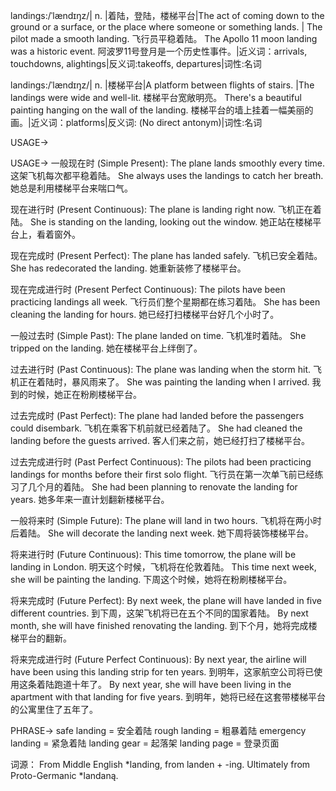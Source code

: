landings:/ˈlændɪŋz/| n. |着陆，登陆，楼梯平台|The act of coming down to the ground or a surface, or the place where someone or something lands.  |
The pilot made a smooth landing. 飞行员平稳着陆。
The Apollo 11 moon landing was a historic event.  阿波罗11号登月是一个历史性事件。|近义词：arrivals, touchdowns, alightings|反义词:takeoffs, departures|词性:名词

landings:/ˈlændɪŋz/| n. |楼梯平台|A platform between flights of stairs. |The landings were wide and well-lit. 楼梯平台宽敞明亮。
There's a beautiful painting hanging on the wall of the landing.  楼梯平台的墙上挂着一幅美丽的画。|近义词：platforms|反义词: (No direct antonym)|词性:名词


USAGE->

USAGE->
一般现在时 (Simple Present):
The plane lands smoothly every time.  这架飞机每次都平稳着陆。
She always uses the landings to catch her breath.  她总是利用楼梯平台来喘口气。

现在进行时 (Present Continuous):
The plane is landing right now. 飞机正在着陆。
She is standing on the landing, looking out the window.  她正站在楼梯平台上，看着窗外。

现在完成时 (Present Perfect):
The plane has landed safely. 飞机已安全着陆。
She has redecorated the landing. 她重新装修了楼梯平台。

现在完成进行时 (Present Perfect Continuous):
The pilots have been practicing landings all week.  飞行员们整个星期都在练习着陆。
She has been cleaning the landing for hours.  她已经打扫楼梯平台好几个小时了。

一般过去时 (Simple Past):
The plane landed on time. 飞机准时着陆。
She tripped on the landing.  她在楼梯平台上绊倒了。

过去进行时 (Past Continuous):
The plane was landing when the storm hit.  飞机正在着陆时，暴风雨来了。
She was painting the landing when I arrived.  我到的时候，她正在粉刷楼梯平台。

过去完成时 (Past Perfect):
The plane had landed before the passengers could disembark. 飞机在乘客下机前就已经着陆了。
She had cleaned the landing before the guests arrived.  客人们来之前，她已经打扫了楼梯平台。

过去完成进行时 (Past Perfect Continuous):
The pilots had been practicing landings for months before their first solo flight.  飞行员在第一次单飞前已经练习了几个月的着陆。
She had been planning to renovate the landing for years.  她多年来一直计划翻新楼梯平台。

一般将来时 (Simple Future):
The plane will land in two hours. 飞机将在两小时后着陆。
She will decorate the landing next week.  她下周将装饰楼梯平台。

将来进行时 (Future Continuous):
This time tomorrow, the plane will be landing in London. 明天这个时候，飞机将在伦敦着陆。
This time next week, she will be painting the landing. 下周这个时候，她将在粉刷楼梯平台。

将来完成时 (Future Perfect):
By next week, the plane will have landed in five different countries.  到下周，这架飞机将已在五个不同的国家着陆。
By next month, she will have finished renovating the landing. 到下个月，她将完成楼梯平台的翻新。

将来完成进行时 (Future Perfect Continuous):
By next year, the airline will have been using this landing strip for ten years. 到明年，这家航空公司将已使用这条着陆跑道十年了。
By next year, she will have been living in the apartment with that landing for five years.  到明年，她将已经在这套带楼梯平台的公寓里住了五年了。


PHRASE->
safe landing = 安全着陆
rough landing = 粗暴着陆
emergency landing = 紧急着陆
landing gear = 起落架
landing page = 登录页面


词源： From Middle English *landing, from landen + -ing.  Ultimately from Proto-Germanic *landaną.

